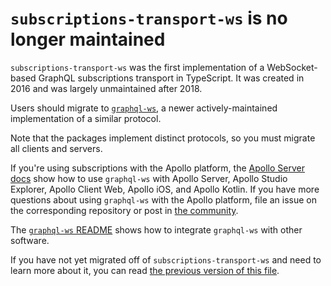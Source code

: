 # `subscriptions-transport-ws` is no longer maintained

`subscriptions-transport-ws` was the first implementation of a WebSocket-based GraphQL subscriptions transport in TypeScript. It was created in 2016 and was largely unmaintained after 2018.

Users should migrate to [`graphql-ws`](https://github.com/enisdenjo/graphql-ws), a newer actively-maintained implementation of a similar protocol.

Note that the packages implement distinct protocols, so you must migrate all clients and servers.

If you're using subscriptions with the Apollo platform, the [Apollo Server docs](https://www.apollographql.com/docs/apollo-server/data/subscriptions/#switching-from-subscriptions-transport-ws) show how to use `graphql-ws` with Apollo Server, Apollo Studio Explorer, Apollo Client Web, Apollo iOS, and Apollo Kotlin. If you have more questions about using `graphql-ws` with the Apollo platform, file an issue on the corresponding repository or post in [the community](https://community.apollographql.com/).

The [`graphql-ws` README](https://github.com/enisdenjo/graphql-ws/blob/master/README.md) shows how to integrate `graphql-ws` with other software.

If you have not yet migrated off of `subscriptions-transport-ws` and need to learn more about it, you can read [the previous version of this file](https://github.com/apollographql/subscriptions-transport-ws/blob/51270cc7dbaf09c7b9aa67368f1de58148c7d334/README.md).
